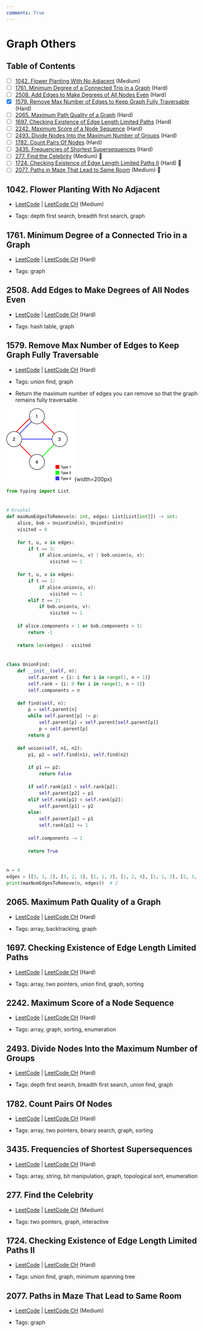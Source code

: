 ```yaml
---
comments: True
---
```


# Graph Others

## Table of Contents

- [ ] [1042. Flower Planting With No Adjacent](https://leetcode.cn/problems/flower-planting-with-no-adjacent/) (Medium)
- [ ] [1761. Minimum Degree of a Connected Trio in a Graph](https://leetcode.cn/problems/minimum-degree-of-a-connected-trio-in-a-graph/) (Hard)
- [ ] [2508. Add Edges to Make Degrees of All Nodes Even](https://leetcode.cn/problems/add-edges-to-make-degrees-of-all-nodes-even/) (Hard)
- [x] [1579. Remove Max Number of Edges to Keep Graph Fully Traversable](https://leetcode.cn/problems/remove-max-number-of-edges-to-keep-graph-fully-traversable/) (Hard)
- [ ] [2065. Maximum Path Quality of a Graph](https://leetcode.cn/problems/maximum-path-quality-of-a-graph/) (Hard)
- [ ] [1697. Checking Existence of Edge Length Limited Paths](https://leetcode.cn/problems/checking-existence-of-edge-length-limited-paths/) (Hard)
- [ ] [2242. Maximum Score of a Node Sequence](https://leetcode.cn/problems/maximum-score-of-a-node-sequence/) (Hard)
- [ ] [2493. Divide Nodes Into the Maximum Number of Groups](https://leetcode.cn/problems/divide-nodes-into-the-maximum-number-of-groups/) (Hard)
- [ ] [1782. Count Pairs Of Nodes](https://leetcode.cn/problems/count-pairs-of-nodes/) (Hard)
- [ ] [3435. Frequencies of Shortest Supersequences](https://leetcode.cn/problems/frequencies-of-shortest-supersequences/) (Hard)
- [ ] [277. Find the Celebrity](https://leetcode.cn/problems/find-the-celebrity/) (Medium) 👑
- [ ] [1724. Checking Existence of Edge Length Limited Paths II](https://leetcode.cn/problems/checking-existence-of-edge-length-limited-paths-ii/) (Hard) 👑
- [ ] [2077. Paths in Maze That Lead to Same Room](https://leetcode.cn/problems/paths-in-maze-that-lead-to-same-room/) (Medium) 👑

## 1042. Flower Planting With No Adjacent

-   [LeetCode](https://leetcode.com/problems/flower-planting-with-no-adjacent/) | [LeetCode CH](https://leetcode.cn/problems/flower-planting-with-no-adjacent/) (Medium)

-   Tags: depth first search, breadth first search, graph
## 1761. Minimum Degree of a Connected Trio in a Graph

-   [LeetCode](https://leetcode.com/problems/minimum-degree-of-a-connected-trio-in-a-graph/) | [LeetCode CH](https://leetcode.cn/problems/minimum-degree-of-a-connected-trio-in-a-graph/) (Hard)

-   Tags: graph
## 2508. Add Edges to Make Degrees of All Nodes Even

-   [LeetCode](https://leetcode.com/problems/add-edges-to-make-degrees-of-all-nodes-even/) | [LeetCode CH](https://leetcode.cn/problems/add-edges-to-make-degrees-of-all-nodes-even/) (Hard)

-   Tags: hash table, graph
## 1579. Remove Max Number of Edges to Keep Graph Fully Traversable

-   [LeetCode](https://leetcode.com/problems/remove-max-number-of-edges-to-keep-graph-fully-traversable/) | [LeetCode CH](https://leetcode.cn/problems/remove-max-number-of-edges-to-keep-graph-fully-traversable/) (Hard)

-   Tags: union find, graph
- Return the maximum number of edges you can remove so that the graph remains fully traversable.

![1579](../../assets/1579.png){width=200px}

```python title="1579. Remove Max Number of Edges to Keep Graph Fully Traversable - Python Solution"
from typing import List


# Kruskal
def maxNumEdgesToRemove(n: int, edges: List[List[int]]) -> int:
    alice, bob = UnionFind(n), UnionFind(n)
    visited = 0

    for t, u, v in edges:
        if t == 3:
            if alice.union(u, v) | bob.union(u, v):
                visited += 1

    for t, u, v in edges:
        if t == 1:
            if alice.union(u, v):
                visited += 1
        elif t == 2:
            if bob.union(u, v):
                visited += 1

    if alice.components > 1 or bob.components > 1:
        return -1

    return len(edges) - visited


class UnionFind:
    def __init__(self, n):
        self.parent = {i: i for i in range(1, n + 1)}
        self.rank = {i: 0 for i in range(1, n + 1)}
        self.components = n

    def find(self, n):
        p = self.parent[n]
        while self.parent[p] != p:
            self.parent[p] = self.parent[self.parent[p]]
            p = self.parent[p]
        return p

    def union(self, n1, n2):
        p1, p2 = self.find(n1), self.find(n2)

        if p1 == p2:
            return False

        if self.rank[p1] > self.rank[p2]:
            self.parent[p2] = p1
        elif self.rank[p1] < self.rank[p2]:
            self.parent[p1] = p2
        else:
            self.parent[p2] = p1
            self.rank[p1] += 1

        self.components -= 1

        return True


n = 4
edges = [[3, 1, 2], [3, 2, 3], [1, 1, 3], [1, 2, 4], [1, 1, 2], [2, 3, 4]]
print(maxNumEdgesToRemove(n, edges))  # 2

```

## 2065. Maximum Path Quality of a Graph

-   [LeetCode](https://leetcode.com/problems/maximum-path-quality-of-a-graph/) | [LeetCode CH](https://leetcode.cn/problems/maximum-path-quality-of-a-graph/) (Hard)

-   Tags: array, backtracking, graph
## 1697. Checking Existence of Edge Length Limited Paths

-   [LeetCode](https://leetcode.com/problems/checking-existence-of-edge-length-limited-paths/) | [LeetCode CH](https://leetcode.cn/problems/checking-existence-of-edge-length-limited-paths/) (Hard)

-   Tags: array, two pointers, union find, graph, sorting
## 2242. Maximum Score of a Node Sequence

-   [LeetCode](https://leetcode.com/problems/maximum-score-of-a-node-sequence/) | [LeetCode CH](https://leetcode.cn/problems/maximum-score-of-a-node-sequence/) (Hard)

-   Tags: array, graph, sorting, enumeration
## 2493. Divide Nodes Into the Maximum Number of Groups

-   [LeetCode](https://leetcode.com/problems/divide-nodes-into-the-maximum-number-of-groups/) | [LeetCode CH](https://leetcode.cn/problems/divide-nodes-into-the-maximum-number-of-groups/) (Hard)

-   Tags: depth first search, breadth first search, union find, graph
## 1782. Count Pairs Of Nodes

-   [LeetCode](https://leetcode.com/problems/count-pairs-of-nodes/) | [LeetCode CH](https://leetcode.cn/problems/count-pairs-of-nodes/) (Hard)

-   Tags: array, two pointers, binary search, graph, sorting
## 3435. Frequencies of Shortest Supersequences

-   [LeetCode](https://leetcode.com/problems/frequencies-of-shortest-supersequences/) | [LeetCode CH](https://leetcode.cn/problems/frequencies-of-shortest-supersequences/) (Hard)

-   Tags: array, string, bit manipulation, graph, topological sort, enumeration
## 277. Find the Celebrity

-   [LeetCode](https://leetcode.com/problems/find-the-celebrity/) | [LeetCode CH](https://leetcode.cn/problems/find-the-celebrity/) (Medium)

-   Tags: two pointers, graph, interactive
## 1724. Checking Existence of Edge Length Limited Paths II

-   [LeetCode](https://leetcode.com/problems/checking-existence-of-edge-length-limited-paths-ii/) | [LeetCode CH](https://leetcode.cn/problems/checking-existence-of-edge-length-limited-paths-ii/) (Hard)

-   Tags: union find, graph, minimum spanning tree
## 2077. Paths in Maze That Lead to Same Room

-   [LeetCode](https://leetcode.com/problems/paths-in-maze-that-lead-to-same-room/) | [LeetCode CH](https://leetcode.cn/problems/paths-in-maze-that-lead-to-same-room/) (Medium)

-   Tags: graph
